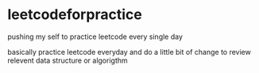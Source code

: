 # leetcodeforpractice
pushing my self to practice leetcode every single day

basically practice leetcode everyday and do a little bit of change to review relevent data structure or algorigthm
